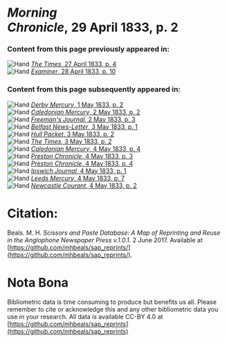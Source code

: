 # *Morning Chronicle*, 29 April 1833, p. 2  
  
### Content from this page previously appeared in:  
![Hand](http://scissorsandpaste.net/wp-content/uploads/2017/06/smallhandpointer.png) [*The Times*, 27 April 1833, p. 4](https://mhbeals.github.io/sap_html/The-Times/The-Times-27-April-1833-p-4)  
![Hand](http://scissorsandpaste.net/wp-content/uploads/2017/06/smallhandpointer.png) [*Examiner*, 28 April 1833, p. 10](https://mhbeals.github.io/sap_html/Examiner/Examiner-28-April-1833-p-10)  
  
### Content from this page subsequently appeared in:  
![Hand](http://scissorsandpaste.net/wp-content/uploads/2017/06/smallhandpointer.png) [*Derby Mercury*, 1 May 1833, p. 2](https://mhbeals.github.io/sap_html/Derby-Mercury/Derby-Mercury-1-May-1833-p-2)  
![Hand](http://scissorsandpaste.net/wp-content/uploads/2017/06/smallhandpointer.png) [*Caledonian Mercury*, 2 May 1833, p. 2](https://mhbeals.github.io/sap_html/Caledonian-Mercury/Caledonian-Mercury-2-May-1833-p-2)  
![Hand](http://scissorsandpaste.net/wp-content/uploads/2017/06/smallhandpointer.png) [*Freeman's Journal*, 2 May 1833, p. 3](https://mhbeals.github.io/sap_html/Freeman's-Journal/Freeman's-Journal-2-May-1833-p-3)  
![Hand](http://scissorsandpaste.net/wp-content/uploads/2017/06/smallhandpointer.png) [*Belfast News-Letter*, 3 May 1833, p. 1](https://mhbeals.github.io/sap_html/Belfast-News-Letter/Belfast-News-Letter-3-May-1833-p-1)  
![Hand](http://scissorsandpaste.net/wp-content/uploads/2017/06/smallhandpointer.png) [*Hull Packet*, 3 May 1833, p. 2](https://mhbeals.github.io/sap_html/Hull-Packet/Hull-Packet-3-May-1833-p-2)  
![Hand](http://scissorsandpaste.net/wp-content/uploads/2017/06/smallhandpointer.png) [*The Times*, 3 May 1833, p. 2](https://mhbeals.github.io/sap_html/The-Times/The-Times-3-May-1833-p-2)  
![Hand](http://scissorsandpaste.net/wp-content/uploads/2017/06/smallhandpointer.png) [*Caledonian Mercury*, 4 May 1833, p. 4](https://mhbeals.github.io/sap_html/Caledonian-Mercury/Caledonian-Mercury-4-May-1833-p-4)  
![Hand](http://scissorsandpaste.net/wp-content/uploads/2017/06/smallhandpointer.png) [*Preston Chronicle*, 4 May 1833, p. 3](https://mhbeals.github.io/sap_html/Preston-Chronicle/Preston-Chronicle-4-May-1833-p-3)  
![Hand](http://scissorsandpaste.net/wp-content/uploads/2017/06/smallhandpointer.png) [*Preston Chronicle*, 4 May 1833, p. 4](https://mhbeals.github.io/sap_html/Preston-Chronicle/Preston-Chronicle-4-May-1833-p-4)  
![Hand](http://scissorsandpaste.net/wp-content/uploads/2017/06/smallhandpointer.png) [*Ipswich Journal*, 4 May 1833, p. 1](https://mhbeals.github.io/sap_html/Ipswich-Journal/Ipswich-Journal-4-May-1833-p-1)  
![Hand](http://scissorsandpaste.net/wp-content/uploads/2017/06/smallhandpointer.png) [*Leeds Mercury*, 4 May 1833, p. 7](https://mhbeals.github.io/sap_html/Leeds-Mercury/Leeds-Mercury-4-May-1833-p-7)  
![Hand](http://scissorsandpaste.net/wp-content/uploads/2017/06/smallhandpointer.png) [*Newcastle Courant*, 4 May 1833, p. 2](https://mhbeals.github.io/sap_html/Newcastle-Courant/Newcastle-Courant-4-May-1833-p-2)  


# Citation: 

Beals. M. H. *Scissors and Paste Database: A Map of Reprinting and Reuse in the Anglophone Newspaper Press v.1.0.1.* 2 June 2017. Available at [https://github.com/mhbeals/sap_reprints/](https://github.com/mhbeals/sap_reprints/). 

# Nota Bona

Bibliometric data is time consuming to produce but benefits us all. Please remember to cite or acknowledge this and any other bibliometric data you use in your research. All data is available CC-BY 4.0 at [https://github.com/mhbeals/sap_reprints](https://github.com/mhbeals/sap_reprints)